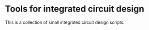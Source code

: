 # Tools for integrated circuit design

This is a collection of small integrated circuit design scripts.
